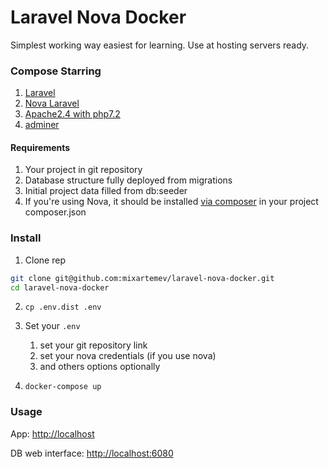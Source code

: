 # Laravel Nova Docker
Simplest working way easiest for learning. Use at hosting servers ready.

### Compose Starring
1. [Laravel](https://laravel.com/)
2. [Nova Laravel](https://nova.laravel.com/)
3. [Apache2.4 with php7.2](https://github.com/docker-library/php/blob/c77c579341cfbfee90e669535ea3057679a1005b/7.2/stretch/apache/Dockerfile)
4. [adminer](https://hub.docker.com/_/adminer/)

#### Requirements
1. Your project in git repository
2. Database structure fully deployed from migrations
3. Initial project data filled from db:seeder
4. If you're using Nova, it should be installed
[via composer](https://nova.laravel.com/docs/1.0/installation.html#installing-nova-via-composer)
in your project composer.json

### Install
1. Clone rep
```bash
git clone git@github.com:mixartemev/laravel-nova-docker.git
cd laravel-nova-docker
```

2. `cp .env.dist .env`

3. Set your `.env`
    1. set your git repository link
    2. set your nova credentials (if you use nova)
    3. and others options optionally

4. `docker-compose up`

### Usage

App: [http://localhost](http://localhost)

DB web interface: [http://localhost:6080](http://localhost:6080)

